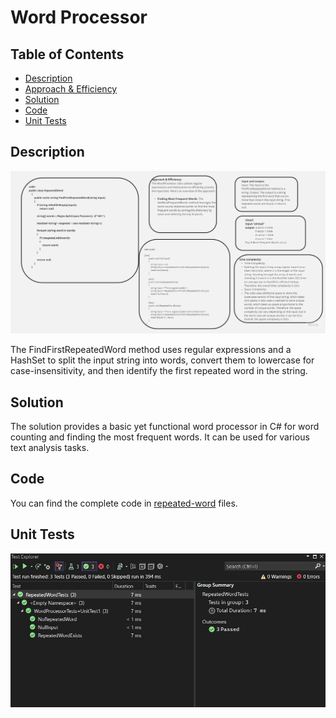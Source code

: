 ﻿# Word Processor

## Table of Contents

- [Description](#description)
- [Approach & Efficiency](#approach--efficiency)
- [Solution](#solution)
- [Code](#code)
- [Unit Tests](#unit-tests)

## Description

 ![repeated-word](./repeet2.jpg)

The FindFirstRepeatedWord method uses regular expressions and a HashSet to split the input string into words, convert them to lowercase for case-insensitivity, and then identify the first repeated word in the string.  

## Solution

The solution provides a basic yet functional word processor in C# for word counting and finding the most frequent words. It can be used for various text analysis tasks.

## Code

You can find the complete code in [repeated-word](./WordProcessor.cs) files.


## Unit Tests

![ test](./repet.jpg)


